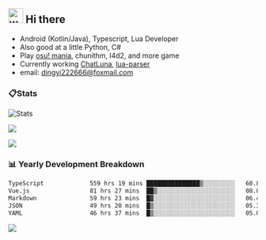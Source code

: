 ## <img alt="wave" src="https://raw.githubusercontent.com/MartinHeinz/MartinHeinz/master/wave.gif" width="30px"> Hi there

- Android (Kotlin/Java), Typescript, Lua Developer
- Also good at a little Python, C#
- Play [osu! mania](https://osu.ppy.sh/users/29808669), chunithm, l4d2, and more game
- Currently working [ChatLuna](https://github.com/ChatLunaLab), [lua-parser](https://github.com/dingyi222666/lua-parser)
- email: [dingyi222666@foxmail.com](mailto:dingyi222666@foxmail.com)

### 📋Stats

![Stats](https://github-readme-stats.vercel.app/api?username=dingyi222666&show_icons=true&icon_color=47A69E&title_color=47A69E&count_private=true)    

![](https://api.githubtrends.io/user/svg/dingyi222666/langs?time_range=one_year&include_private=True&loc_metric=changed&theme=classic)

![](http://github-profile-summary-cards.vercel.app/api/cards/productive-time?username=dingyi222666&theme=nord_dark&utcOffset=8)

### 📊 Yearly Development Breakdown


<!--START_SECTION:waka-->

```txt
TypeScript             559 hrs 19 mins ███████████████▒░░░░░░░░░   60.83 %
Vue.js                 81 hrs 27 mins  ██▒░░░░░░░░░░░░░░░░░░░░░░   08.86 %
Markdown               59 hrs 23 mins  █▓░░░░░░░░░░░░░░░░░░░░░░░   06.46 %
JSON                   49 hrs 20 mins  █▒░░░░░░░░░░░░░░░░░░░░░░░   05.37 %
YAML                   46 hrs 37 mins  █▒░░░░░░░░░░░░░░░░░░░░░░░   05.07 %
```

<!--END_SECTION:waka-->

![](https://komarev.com/ghpvc/?username=dingyi222666)
